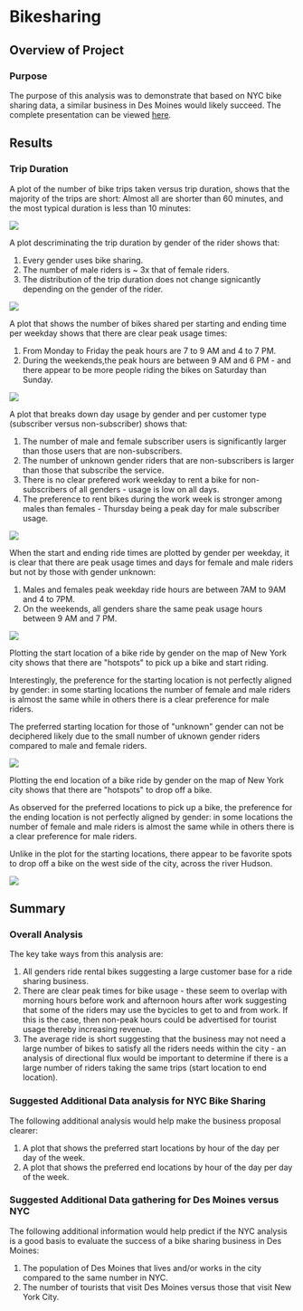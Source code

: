 # Bikesharing

## Overview of Project

### Purpose

The purpose of this analysis was to demonstrate that based on NYC bike sharing data, a similar business in Des Moines would likely succeed.
The complete presentation can be viewed [here](https://public.tableau.com/profile/jose.santos4967#!/vizhome/Module14Challenge_16205284163930/Bike_Sharing?publish=yes).

## Results

### Trip Duration

A plot of the number of bike trips taken versus trip duration, shows that the majority of the trips are short:  Almost all are shorter than 60 minutes, and the most typical duration is less than 10 minutes:

![](Slide2-Trip_duration.PNG)

A plot descriminating the trip duration by gender of the rider shows that:
1. Every gender uses bike sharing.
2. The number of male riders is ~ 3x that of female riders.
3. The distribution of the trip duration does not change signicantly depending on the gender of the rider.

![](Slide3-Trip_duration_by_gender.PNG)

A plot that shows the number of bikes shared per starting and ending time per weekday shows that there are clear peak usage times:
1. From Monday to Friday the peak hours are 7 to 9 AM and 4 to 7 PM.
2. During the weekends,the peak hours are between 9 AM and 6 PM - and there appear to be more people riding the bikes on Saturday than Sunday.

![](Slide4-Peak_usage.PNG)

A plot that breaks down day usage by gender and per customer type (subscriber versus non-subscriber) shows that:
1) The number of male and female subscriber users is significantly larger than those users that are non-subscribers.
2) The number of unknown gender riders that are non-subscribers is larger than those that subscribe the service.
3) There is no clear prefered work weekday to rent a bike for non-subscribers of all genders - usage is low on all days.
4) The preference to rent bikes during the work week is stronger among males than females - Thursday being a peak day for male subscriber usage.

![](Slide5-Peak_usage_gender.PNG)

When the start and ending ride times are plotted by gender per weekday, it is clear that there are peak usage times and days for female and male riders but not by those with gender unknown:
1. Males and females peak weekday ride hours are between 7AM to 9AM and 4 to 7PM.
2. On the weekends, all genders share the same peak usage hours between 9 AM and 7 PM.

![](Slide6-Gender_weekday.PNG)

Plotting the start location of a bike ride by gender on the map of New York city shows that there are "hotspots" to pick up a bike and start riding.

Interestingly, the preference for the starting location is not perfectly aligned by gender: in some starting locations the number of female and male riders is almost the same while in others there is a clear preference for male riders.  

The preferred starting location for those of "unknown" gender can not be deciphered likely due to the small number of uknown gender riders compared to male and female riders. 

![](Slide7-Starting_Location.PNG)

Plotting the end location of a bike ride by gender on the map of New York city shows that there are "hotspots" to drop off a bike.

As observed for the preferred locations to pick up a bike, the preference for the ending location is not perfectly aligned by gender: in some locations the number of female and male riders is almost the same while in others there is a clear preference for male riders.  

Unlike in the plot for the starting locations, there appear to be favorite spots to drop off a bike on the west side of the city, across the river Hudson.

![](Slide8-Ending_Location.PNG)


## Summary

### Overall Analysis
The key take ways from this analysis are:
1. All genders ride rental bikes suggesting a large customer base for a ride sharing business.
2. There are clear peak times for bike usage - these seem to overlap with morning hours before work and afternoon hours after work suggesting that some of the riders may use the bycicles to get to and from work.  If this is the case, then non-peak hours could be advertised for tourist usage thereby increasing revenue.
3. The average ride is short suggesting that the business may not need a large number of bikes to satisfy all the riders needs within the city - an analysis of directional flux would be important to determine if there is a large number of riders taking the same trips (start location to end location).

### Suggested Additional Data analysis for NYC Bike Sharing 
The following additional analysis would help make the business proposal clearer:
1. A plot that shows the preferred start locations by hour of the day per day of the week.
2. A plot that shows the preferred end locations by hour of the day per day of the week.


### Suggested Additional Data gathering for Des Moines versus NYC
The following additional information would help predict if the NYC analysis is a good basis to evaluate the success of a bike sharing business in Des Moines:
1. The population of Des Moines that lives and/or works in the city compared to the same number in NYC.
2. The number of tourists that visit Des Moines versus those that visit New York City.  
